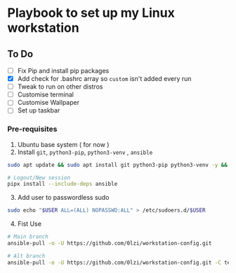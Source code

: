 # Playbook to set up my Linux workstation

## To Do
- [ ] Fix Pip and install pip packages
- [x] Add check for .bashrc array so `custom` isn't added every run
- [ ] Tweak to run on other distros
- [ ] Customise terminal
- [ ] Customise Wallpaper
- [ ] Set up taskbar

### Pre-requisites
1. Ubuntu base system ( for now )
2. Install `git`, `python3-pip`, `python3-venv` , `ansible`

```bash
sudo apt update && sudo apt install git python3-pip python3-venv -y && python3 -m pip install --user pipx && python3 -m pipx ensurepath 

# Logout/New session
pipx install --include-deps ansible 
```
3. Add user to passwordless sudo

```bash
sudo echo "$USER ALL=(ALL) NOPASSWD:ALL" > /etc/sudoers.d/$USER
```
4. Fist Use

```bash
# Main branch
ansible-pull -o -U https://github.com/0lzi/workstation-config.git

# Alt branch
ansible-pull -o -U https://github.com/0lzi/workstation-config.git -C test1

```

